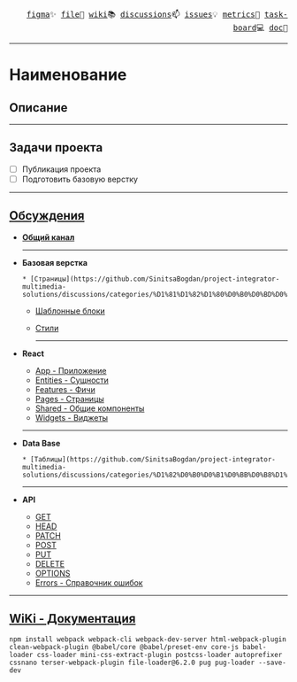 <p align="right">
  <samp>
    <a href="https://www.figma.com/design/ZJsMPspRHxOqR2OkoRcmyu/%D0%BC%D1%83%D0%BB%D1%8C%D1%82%D0%B8%D0%BC%D0%B5%D0%B4%D0%B8%D0%B0?node-id=16-802&t=Gg3pXcFxL82EeLOF-0">figma</a>✨
    <a href="#!">file</a>📜
    <a href="https://github.com/SinitsaBogdan/project-integrator-multimedia-solutions/wiki">wiki</a>📚
    <a href="https://github.com/SinitsaBogdan/project-integrator-multimedia-solutions/discussions">discussions</a>📫
    <a href="https://github.com/SinitsaBogdan/project-integrator-multimedia-solutions/issues">issues</a>💡
    <a href="#!">metrics</a>🚀
    <a href="https://github.com/users/SinitsaBogdan/projects/34">task-board</a>💻
    <a href="#!">doc</a>🌱
  </samp>
</p>

---

# Наименование

## Описание

---

## Задачи проекта

-   [ ] Публикация проекта
-   [ ] Подготовить базовую верстку

---

## [Обсуждения](https://github.com/SinitsaBogdan/project-integrator-multimedia-solutions/discussions)

-   **[Общий канал](https://github.com/SinitsaBogdan/project-integrator-multimedia-solutions/discussions/categories/%D0%BE%D0%B1%D1%89%D0%B8%D0%B9-%D0%BA%D0%B0%D0%BD%D0%B0%D0%BB)**

    ***

-   **Базовая верстка**

        * [Страницы](https://github.com/SinitsaBogdan/project-integrator-multimedia-solutions/discussions/categories/%D1%81%D1%82%D1%80%D0%B0%D0%BD%D0%B8%D1%86%D1%8B)

    -   [Шаблонные блоки](https://github.com/SinitsaBogdan/project-integrator-multimedia-solutions/discussions/categories/%D1%88%D0%B0%D0%B1%D0%BB%D0%BE%D0%BD%D0%BD%D1%8B%D0%B5-%D0%B1%D0%BB%D0%BE%D0%BA%D0%B8)
    -   [Стили](https://github.com/SinitsaBogdan/project-integrator-multimedia-solutions/discussions/categories/%D1%81%D1%82%D0%B8%D0%BB%D0%B8)

        ***

-   **React**

    -   [App - Приложение](https://github.com/SinitsaBogdan/project-integrator-multimedia-solutions/discussions/categories/app-%D0%BF%D1%80%D0%B8%D0%BB%D0%BE%D0%B6%D0%B5%D0%BD%D0%B8%D0%B5)
    -   [Entities - Сущности](https://github.com/SinitsaBogdan/project-integrator-multimedia-solutions/discussions/categories/entities-%D1%81%D1%83%D1%89%D0%BD%D0%BE%D1%81%D1%82%D0%B8)
    -   [Features - Фичи](https://github.com/SinitsaBogdan/project-integrator-multimedia-solutions/discussions/categories/features-%D1%84%D0%B8%D1%87%D0%B8)
    -   [Pages - Страницы](https://github.com/SinitsaBogdan/project-integrator-multimedia-solutions/discussions/categories/pages-%D1%81%D1%82%D1%80%D0%B0%D0%BD%D0%B8%D1%86%D1%8B)
    -   [Shared - Общие компоненты](https://github.com/SinitsaBogdan/project-integrator-multimedia-solutions/discussions/categories/shared-%D0%BE%D0%B1%D1%89%D0%B8%D0%B5-%D0%BA%D0%BE%D0%BC%D0%BF%D0%BE%D0%BD%D0%B5%D0%BD%D1%82%D1%8B)
    -   [Widgets - Виджеты](https://github.com/SinitsaBogdan/project-integrator-multimedia-solutions/discussions/categories/widgets-%D0%B2%D0%B8%D0%B4%D0%B6%D0%B5%D1%82%D1%8B)

    ***

-   **Data Base**

        * [Таблицы](https://github.com/SinitsaBogdan/project-integrator-multimedia-solutions/discussions/categories/%D1%82%D0%B0%D0%B1%D0%BB%D0%B8%D1%86%D1%8B)

    ***

-   **API**

    -   [GET](https://github.com/SinitsaBogdan/project-integrator-multimedia-solutions/discussions/categories/get)
    -   [HEAD](https://github.com/SinitsaBogdan/project-integrator-multimedia-solutions/discussions/categories/head)
    -   [PATCH](https://github.com/SinitsaBogdan/project-integrator-multimedia-solutions/discussions/categories/patch)
    -   [POST](https://github.com/SinitsaBogdan/project-integrator-multimedia-solutions/discussions/categories/post)
    -   [PUT](https://github.com/SinitsaBogdan/project-integrator-multimedia-solutions/discussions/categories/put)
    -   [DELETE](https://github.com/SinitsaBogdan/project-integrator-multimedia-solutions/discussions/categories/delete)
    -   [OPTIONS](https://github.com/SinitsaBogdan/project-integrator-multimedia-solutions/discussions/categories/options)
    -   [Errors - Справочник ошибок](https://github.com/SinitsaBogdan/project-integrator-multimedia-solutions/discussions/categories/errors-%D1%81%D0%BF%D1%80%D0%B0%D0%B2%D0%BE%D1%87%D0%BD%D0%B8%D0%BA-%D0%BE%D1%88%D0%B8%D0%B1%D0%BE%D0%BA)

---

## **[WiKi - Документация](https://github.com/SinitsaBogdan/project-integrator-multimedia-solutions/wiki)**

```
npm install webpack webpack-cli webpack-dev-server html-webpack-plugin clean-webpack-plugin @babel/core @babel/preset-env core-js babel-loader css-loader mini-css-extract-plugin postcss-loader autoprefixer cssnano terser-webpack-plugin file-loader@6.2.0 pug pug-loader --save-dev
```